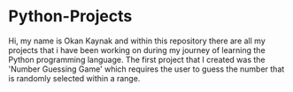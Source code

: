 # Python-Projects
Hi, my name is Okan Kaynak and within this repository there are all my projects that i have been working on during my journey of learning the Python programming language. The first project that I created was the 'Number Guessing Game' which requires the user to guess the number that is randomly selected within a range.
